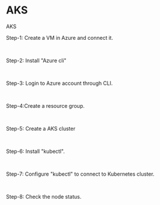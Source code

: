 # AKS
AKS


Step-1: Create a VM in Azure and connect it. ​

​

Step-2:  Install "Azure cli" ​

​

Step-3: Login to Azure account through CLI.​

​

Step-4:Create a resource group.​

​

Step-5:  Create a AKS cluster​

​

Step-6:  Install "kubectl". ​

​

Step-7: Configure "kubectl" to connect to Kubernetes cluster.​

​

Step-8: Check the node status.​

